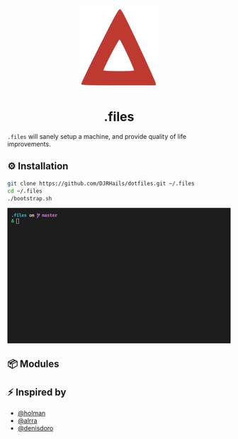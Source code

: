 <div align="center">
  
  ![Delta Logo](docs/delta.svg)
  
</div>

<h1 align="center">
  <strong>.files</strong>
</h1>

`.files` will sanely setup a machine, and provide quality of life improvements.

## :gear: Installation
```bash
git clone https://github.com/DJRHails/dotfiles.git ~/.files
cd ~/.files
./bootstrap.sh
```

<div align="center">

![Installation Example](docs/dotfiles.gif)

</div>

## :package: Modules



## :zap: Inspired by
- [@holman](https://github.com/holman/dotfiles)
- [@alrra](https://github.com/alrra/dotfiles)
- [@denisdoro](https://github.com/denisidoro/dotfiles)
